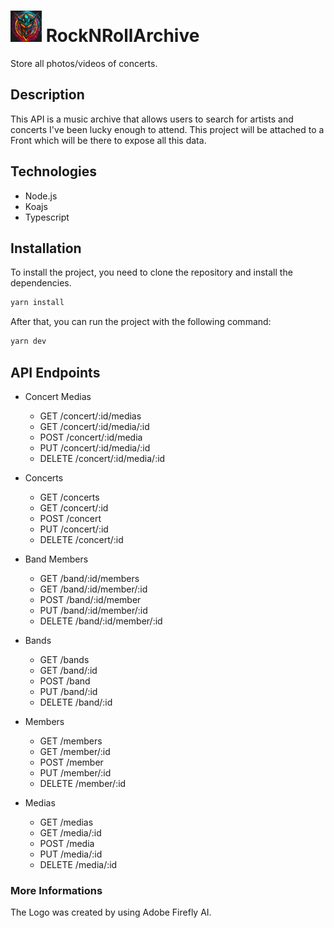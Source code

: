 # <img src="/src/assets/images/logo.jpg" alt="MetalVault Logo" width="50"/> RockNRollArchive

Store all photos/videos of concerts.

## Description

This API is a music archive that allows users to search for artists and concerts I've been lucky enough to attend. This project will be attached to a Front which will be there to expose all this data.

## Technologies

- Node.js
- Koajs
- Typescript

## Installation

To install the project, you need to clone the repository and install the dependencies.

```bash
yarn install
```

After that, you can run the project with the following command:

```bash
yarn dev
```

## API Endpoints

- Concert Medias

  - GET /concert/:id/medias
  - GET /concert/:id/media/:id
  - POST /concert/:id/media
  - PUT /concert/:id/media/:id
  - DELETE /concert/:id/media/:id

- Concerts

  - GET /concerts
  - GET /concert/:id
  - POST /concert
  - PUT /concert/:id
  - DELETE /concert/:id

- Band Members

  - GET /band/:id/members
  - GET /band/:id/member/:id
  - POST /band/:id/member
  - PUT /band/:id/member/:id
  - DELETE /band/:id/member/:id

- Bands

  - GET /bands
  - GET /band/:id
  - POST /band
  - PUT /band/:id
  - DELETE /band/:id

- Members

  - GET /members
  - GET /member/:id
  - POST /member
  - PUT /member/:id
  - DELETE /member/:id

- Medias

  - GET /medias
  - GET /media/:id
  - POST /media
  - PUT /media/:id
  - DELETE /media/:id

### More Informations

The Logo was created by using Adobe Firefly AI.

